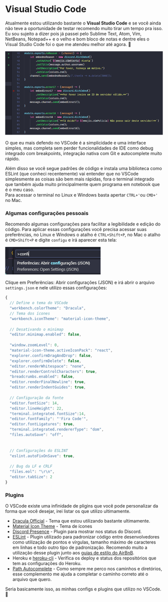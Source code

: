 # Visual Studio Code

Atualmente estou utilizando bastante o **Visual Studio Code** e se você ainda não teve a oportunidade de testar recomendo muito tirar um tempo pra isso. Eu sou sujeito a dizer pois já passei pelo Sublime Text, Atom, Vim, NetBeans, Notepad++ e o velho e bom bloco de notas e dentre eles o Visual Studio Code foi o que me atendeu melhor até agora. 🤟 

![Um c&#xF3;digo meu de bot para o Discord.](../.gitbook/assets/vscode.PNG)

O que eu mais defendo no VSCode é a simplicidade e uma interface simples, mas completa sem perder funcionalidades de IDE como debug integrado com breakpoints, integração nativa com Git e autocomplete muito rápido.

Além disso se você segue padrões de código e instala uma biblioteca como ESLint \(que conheci recentemente\) vai entender que no VSCode simplesmente as coisas são bem mais rápidas, fora o terminal integrado que também ajuda muito principalmente quem programa em notebook que é o meu caso.  
Para acessar o terminal no Linux e Windows basta apertar `CTRL+'`ou `CMD+'` no Mac.

### Algumas configurações pessoais

Recomendo algumas configurações para facilitar a legibilidade e edição do código. Para aplicar essas configurações você precisa acessar suas preferências, no Linux e Windows o atalho é `CTRL+Shift+P`, no Mac o atalho é `CMD+Shift+P` e digite `configu` e irá aparecer esta tela:

![](../.gitbook/assets/sem-titulo.png)

Clique em Preferências: Abrir configurações \(JSON\) e irá abrir o arquivo `settings.json` e nele utilizo essas configurações:

```javascript
{
  // Define o tema do VSCode
  "workbench.colorTheme": "Dracula",
  // Tema dos ícones
  "workbench.iconTheme": "material-icon-theme",
    
  // Desativando o minimap
  "editor.minimap.enabled": false,

  "window.zoomLevel": 0,
  "material-icon-theme.activeIconPack": "react",
  "explorer.confirmDragAndDrop": false,
  "explorer.confirmDelete": false,
  "editor.renderWhitespace": "none",
  "editor.renderControlCharacters": true,
  "breadcrumbs.enabled": false,
  "editor.renderFinalNewline": true,
  "editor.renderIndentGuides": true,

  // Configuração da fonte
  "editor.fontSize": 14,
  "editor.lineHeight": 22,
  "terminal.integrated.fontSize":14,
  "editor.fontFamily": "'Fira Code'",
  "editor.fontLigatures": true,
  "terminal.integrated.rendererType": "dom",
  "files.autoSave": "off",
  

  // Configurações do ESLINT
  "eslint.autoFixOnSave": true,

  // Bug da LF e CRLF
  "files.eol": "\r\n",
  "editor.tabSize": 2
}
```

### Plugins

O VSCode existe uma infinidade de pligins que você pode personalizar da forma que você desejar, irei listar os que utilizo ultimamente.

* [Dracula Official](https://marketplace.visualstudio.com/items?itemName=dracula-theme.theme-dracula)           - Tema que estou utilizando bastante ultimamente.
* [Material Icon Theme](https://github.com/PKief/vscode-material-icon-theme) - Tema de ícones
* [Discord Presence](https://marketplace.visualstudio.com/items?itemName=icrawl.discord-vscode)      - Plugin para mostrar nos status do Discord.
* [ESLint](https://marketplace.visualstudio.com/items?itemName=dbaeumer.vscode-eslint)                          -  Plugin utilizado para padronizar código entre desenvolvedores como utilização de pontos e vírgulas, tamanho máximo de caracteres em linhas e todo outro tipo de padronização. Recomendo muito a utilização desse plugin junto aos [guias de estilo do AirBnB](https://www.npmjs.com/package/eslint-config-airbnb-base).
* Heroku e [heroku-cli](https://github.com/prashantkoshta/heroku-command-vscode)  - Verifica os deploy e status dos repositórios que tem as configurações do Heroku.
* [Path Autocomplete](https://github.com/ionutvmi/path-autocomplete)  - Como sempre me perco nos caminhos e diretórios, esse complemento me ajuda a completar o caminho correto até o arquivo que quero.

Seria basicamente isso, as minhas configs e plugins que utilizo no VSCode. 🤟 

